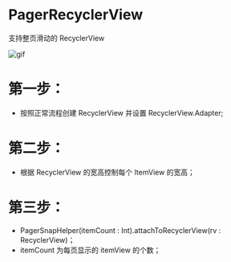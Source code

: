 # PagerRecyclerView
支持整页滑动的 RecyclerView

![gif](https://github.com/sirhu123/PagerRecyclerView/blob/master/app/gif/page-recyclerview.gif)

# 第一步：
- 按照正常流程创建 RecyclerView 并设置 RecyclerView.Adapter;
# 第二步：
- 根据 RecyclerView 的宽高控制每个 ItemView 的宽高；
# 第三步：
- PagerSnapHelper(itemCount : Int).attachToRecyclerView(rv : RecyclerView)；
- itemCount 为每页显示的 itemView 的个数；
